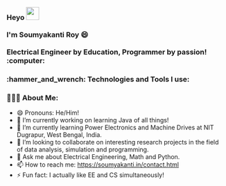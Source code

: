 <h3 align="left">
 <abc>
  <br>Heyo <img src="https://user-images.githubusercontent.com/42378118/110234147-e3259600-7f4e-11eb-95be-0c4047144dea.gif" width="30"><br>
  <br> I'm Soumyakanti Roy 😄<br>
  <br> Electrical Engineer by Education, Programmer by passion! :computer:<br>
 </abc>
</h3> 

<h3 align="left">:hammer_and_wrench: Technologies and Tools I use:</h3>

<h3 align="left">👨🏻‍💻 About Me:</h3>

- 😄 Pronouns: He/Him!
- 🔭 I’m currently working on learning Java of all things!
- 🌱 I’m currently learning Power Electronics and Machine Drives at NIT Dugrapur, West Bengal, India.
- 👯 I’m looking to collaborate on interesting research projects in the field of data analysis, simulation and programming.
- 💬 Ask me about Electrical Engineering, Math and Python.
- 📫 How to reach me: https://soumyakanti.in/contact.html
- ⚡ Fun fact: I actually like EE and CS simultaneously!
